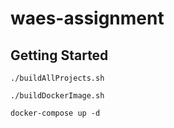 # waes-assignment

## Getting Started
```shell
./buildAllProjects.sh

./buildDockerImage.sh

docker-compose up -d
```
